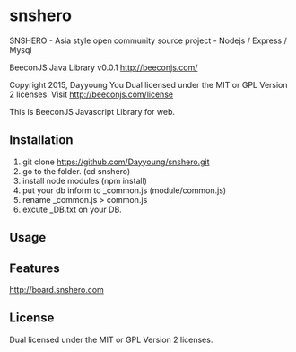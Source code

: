 snshero
=========
SNSHERO - Asia style open community source project - Nodejs / Express / Mysql

 BeeconJS Java Library v0.0.1
 http://beeconjs.com/
 
 Copyright 2015, Dayyoung You
 Dual licensed under the MIT or GPL Version 2 licenses.
 Visit http://beeconjs.com/license 
 
This is  BeeconJS Javascript Library for web. 

## Installation

1. git clone https://github.com/Dayyoung/snshero.git
2. go to the folder. (cd snshero)
3. install node modules (npm install) 
4. put your db inform to _common.js (module/common.js)
5. rename _common.js > common.js
6. excute _DB.txt on your DB.

## Usage

## Features

http://board.snshero.com

## License

Dual licensed under the MIT or GPL Version 2 licenses.

